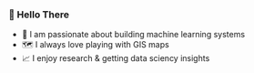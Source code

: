 ### 👋 Hello There 

- :robot: I am passionate about building machine learning systems
- :world_map: I always love playing with GIS maps
- :chart_with_upwards_trend: I enjoy research & getting data sciency insights
